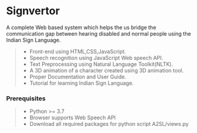 # Signvertor
A complete Web based system which helps the us bridge the communication gap between hearing disabled and normal people using the Indian Sign Language.

>- Front-end using HTML,CSS,JavaScript.
>- Speech recognition using JavaScript Web speech API.
>- Text Preprocessing using Natural Language Toolkit(NLTK).
>- A 3D animation of a character created using 3D animation tool.
>- Proper Documentation and User Guide.
>- Tutorial for learning Indian Sign Language.


### Prerequisites

>- Python >= 3.7
>- Browser supports Web Speech API
>- Download all required packages for python script A2SL/views.py





